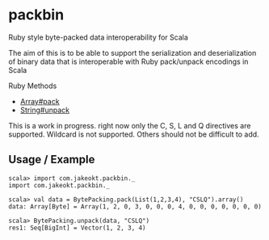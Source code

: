 packbin
=======

Ruby style byte-packed data interoperability for Scala


The aim of this is to be able to support the serialization and deserialization of binary data that is interoperable with Ruby pack/unpack encodings in Scala

Ruby Methods
- [Array#pack](http://www.ruby-doc.org/core-2.0.0/Array.html#method-i-pack)
- [String#unpack](http://ruby-doc.org/core-2.0.0/String.html#method-i-unpack)

This is a work in progress. right now only the C, S, L and Q directives are supported. Wildcard is not supported. Others should not be difficult to add.


Usage / Example
---

```
scala> import com.jakeokt.packbin._
import com.jakeokt.packbin._

scala> val data = BytePacking.pack(List(1,2,3,4), "CSLQ").array()
data: Array[Byte] = Array(1, 2, 0, 3, 0, 0, 0, 4, 0, 0, 0, 0, 0, 0, 0)

scala> BytePacking.unpack(data, "CSLQ")
res1: Seq[BigInt] = Vector(1, 2, 3, 4)
```
